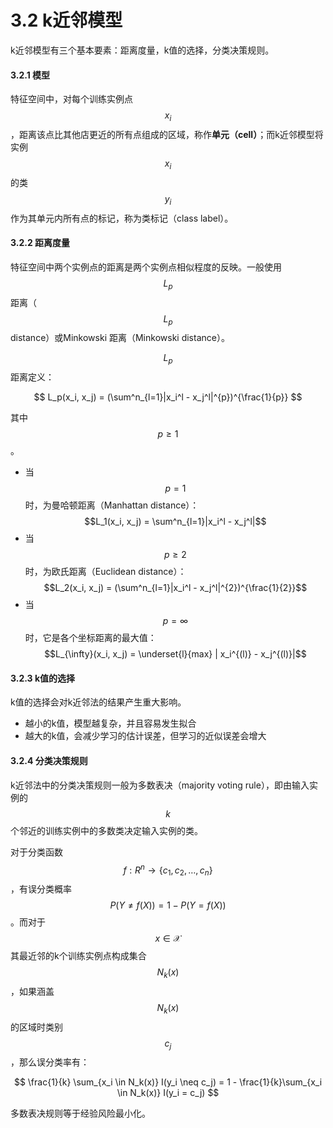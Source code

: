 # 3.2 k近邻模型

k近邻模型有三个基本要素：距离度量，k值的选择，分类决策规则。

#### 3.2.1 模型

特征空间中，对每个训练实例点 $$x_i$$ ，距离该点比其他店更近的所有点组成的区域，称作**单元（cell）**；而k近邻模型将实例 $$x_i$$ 的类 $$y_i$$ 作为其单元内所有点的标记，称为类标记（class label）。

#### 3.2.2 距离度量

特征空间中两个实例点的距离是两个实例点相似程度的反映。一般使用 $$L_p$$ 距离（ $$L_p$$ distance）或Minkowski 距离（Minkowski distance）。

$$L_p$$ 距离定义：

$$
L_p(x_i, x_j) = (\sum^n_{l=1}|x_i^l - x_j^l|^{p})^{\frac{1}{p}}
$$

其中 $$p \geq 1$$ 。

* 当 $$p=1$$ 时，为曼哈顿距离（Manhattan distance）： $$L_1(x_i, x_j) = \sum^n_{l=1}|x_i^l - x_j^l|$$ 
* 当 $$p\geq2$$ 时，为欧氏距离（Euclidean distance）： $$L_2(x_i, x_j) = (\sum^n_{l=1}|x_i^l - x_j^l|^{2})^{\frac{1}{2}}$$ 
* 当 $$p = \infty$$ 时，它是各个坐标距离的最大值： $$L_{\infty}(x_i, x_j) = \underset{l}{max} | x_i^{(l)} - x_j^{(l)}|$$ 

#### 3.2.3 k值的选择

k值的选择会对k近邻法的结果产生重大影响。

* 越小的k值，模型越复杂，并且容易发生拟合
* 越大的k值，会减少学习的估计误差，但学习的近似误差会增大

#### 3.2.4 分类决策规则

k近邻法中的分类决策规则一般为多数表决（majority voting rule），即由输入实例的 $$k$$ 个邻近的训练实例中的多数类决定输入实例的类。

对于分类函数 $$f:R^n\rightarrow \{c_1, c_2, \dots, c_n\}$$ ，有误分类概率 $$P(Y \neq f(X)) = 1 - P(Y = f(X))$$ 。而对于 $$x \in \mathcal{X}$$ 其最近邻的k个训练实例点构成集合 $$N_k(x)$$ ，如果涵盖 $$N_k(x)$$ 的区域时类别 $$c_j$$ ，那么误分类率有：

$$
\frac{1}{k} \sum_{x_i \in N_k(x)} I(y_i \neq c_j) = 1 - \frac{1}{k}\sum_{x_i \in N_k(x)} I(y_i = c_j)
$$

多数表决规则等于经验风险最小化。

